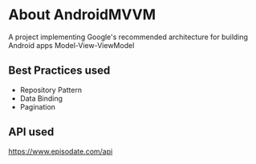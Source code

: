 # About AndroidMVVM
A project implementing Google's recommended architecture for building Android apps Model-View-ViewModel 
## Best Practices used
- Repository Pattern
- Data Binding
- Pagination

## API used
https://www.episodate.com/api